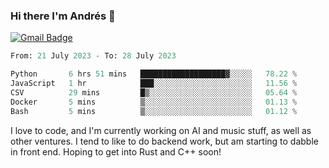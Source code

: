 ### Hi there I'm Andrés :lemon:

[![Gmail Badge](https://img.shields.io/badge/-gmail-c14438?style=flat-square&logo=Gmail&logoColor=white&link=mailto:houshuai0816@gmail.com)](mailto:ahduvvuri@gmail.com)

<!--START_SECTION:waka-->

```python
From: 21 July 2023 - To: 28 July 2023

Python       6 hrs 51 mins   ███████████████████▓░░░░░   78.22 %
JavaScript   1 hr            ███░░░░░░░░░░░░░░░░░░░░░░   11.56 %
CSV          29 mins         █▒░░░░░░░░░░░░░░░░░░░░░░░   05.64 %
Docker       5 mins          ▒░░░░░░░░░░░░░░░░░░░░░░░░   01.13 %
Bash         5 mins          ▒░░░░░░░░░░░░░░░░░░░░░░░░   01.12 %
```

<!--END_SECTION:waka-->

I love to code, and I'm currently working on AI and music stuff, as well as other ventures. I tend to like to do backend work, but am starting to dabble in front end. Hoping to get into Rust and C++ soon!
